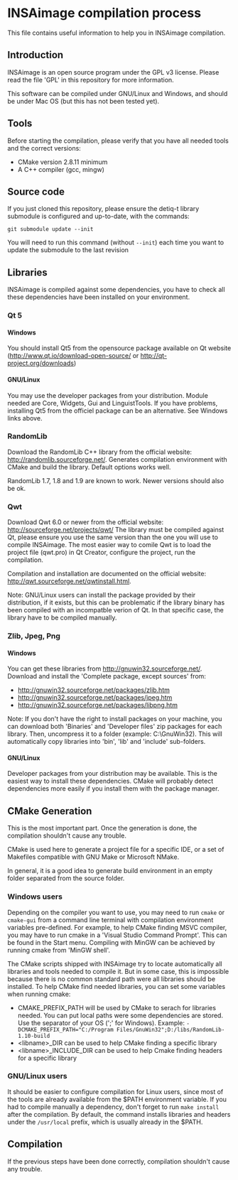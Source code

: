 # INSAimage compilation process

This file contains useful information to help you in INSAimage compilation.

## Introduction

INSAimage is an open source program under the GPL v3 license. Please read the file 'GPL' in this repository for more information.

This software can be compiled under GNU/Linux and Windows, and should be under Mac OS (but this has not been tested yet).

## Tools
Before starting the compilation, please verify that you have all needed tools and the correct versions:

- CMake version 2.8.11 minimum
- A C++ compiler (gcc, mingw)

## Source code
If you just cloned this repository, please ensure the detiq-t library submodule is configured and up-to-date, with the commands:

    git submodule update --init

You will need to run this command (without `--init`) each time you want to update the submodule to the last revision

## Libraries
INSAimage is compiled against some dependencies, you have to check all these dependencies have been installed on your environment.

### Qt 5
#### Windows
You should install Qt5 from the opensource package available on Qt website (http://www.qt.io/download-open-source/ or http://qt-project.org/downloads)

#### GNU/Linux
You may use the developer packages from your distribution. Module needed are Core, Widgets, Gui and LinguistTools. If you have problems, installing Qt5 from the officiel package can be an alternative. See Windows links above.

### RandomLib
Download the RandomLib C++ library from the official website: http://randomlib.sourceforge.net/. Generates compilation environment with CMake and build the library. Default options works well.

RandomLib 1.7, 1.8 and 1.9 are known to work. Newer versions should also be ok.

### Qwt
Download Qwt 6.0 or newer from the official website: http://sourceforge.net/projects/qwt/
The library must be compiled against Qt, please ensure you use the same version than the one you will use to compile INSAimage. The most easier way to comile Qwt is to load the project file (qwt.pro) in Qt Creator, configure the project, run the compilation.

Compilation and installation are documented on the official website: http://qwt.sourceforge.net/qwtinstall.html.

Note: GNU/Linux users can install the package provided by their distribution, if it exists, but this can be problematic if the library binary has been compiled with an incompatble verion of Qt. In that specific case, the library have to be compiled manually.

### Zlib, Jpeg, Png
#### Windows
You can get these libraries from http://gnuwin32.sourceforge.net/. Download and install the 'Complete package, except sources' from:
- http://gnuwin32.sourceforge.net/packages/zlib.htm
- http://gnuwin32.sourceforge.net/packages/jpeg.htm
- http://gnuwin32.sourceforge.net/packages/libpng.htm

Note: If you don't have the right to install packages on your machine, you can download both 'Binaries' and 'Developer files' zip packages for each library. Then, uncompress it to a folder (example: C:\GnuWin32). This will automatically copy libraries into 'bin', 'lib' and 'include' sub-folders.

#### GNU/Linux
Developer packages from your distribution may be available. This is the easiest way to install these dependencies. CMake will probably detect dependencies more easily if you install them with the package manager.

## CMake Generation
This is the most important part. Once the generation is done, the compilation shouldn't cause any trouble.

CMake is used here to generate a project file for a specific IDE, or a set of Makefiles compatible with GNU Make or Microsoft NMake.

In general, it is a good idea to generate build environment in an empty folder separated from the source folder.

### Windows users
Depending on the compiler you want to use, you may need to run `cmake` or `cmake-gui` from a command line terminal with compilation environment variables pre-defined. For example, to help CMake finding MSVC compiler, you may have to run cmake in a 'Visual Studio Command Prompt'. This can be found in the Start menu. Compiling with MinGW can be achieved by running cmake from 'MinGW shell'.

The CMake scripts shipped with INSAimage try to locate automatically all libraries and tools needed to compile it. But in some case, this is impossible because there is no common standard path were all libraries should be installed. To help CMake find needed libraries, you can set some variables when running cmake:

- CMAKE_PREFIX_PATH will be used by CMake to serach for libraries needed. You can put local paths were some dependencies are stored. Use the separator of your OS (';' for Windows). Example: `-DCMAKE_PREFIX_PATH="C:/Program Files/GnuWin32";D:/libs/RandomLib-1.10-build`
- \<libname\>_DIR can be used to help CMake finding a specific library
- \<libname\>_INCLUDE_DIR can be used to help Cmake finding headers for a specific library

### GNU/Linux users
It should be easier to configure compilation for Linux users, since most of the tools are already available from the $PATH environment variable.
If you had to compile manually a dependency, don't forget to run `make install` after the compilation. By default, the command installs libraries and headers under the `/usr/local` prefix, which is usually already in the $PATH.

## Compilation
If the previous steps have been done correctly, compilation shouldn't cause any trouble.
